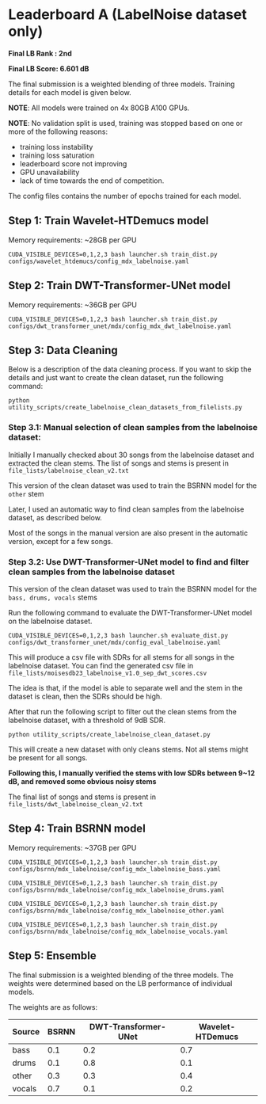 # Leaderboard A (LabelNoise dataset only)

**Final LB Rank : 2nd**

**Final LB Score: 6.601 dB**

The final submission is a weighted blending of three models. Training details for each model is given below.

**NOTE**: All models were trained on 4x 80GB A100 GPUs. 

**NOTE**: No validation split is used, 
training was stopped based on one or more of the following reasons:
- training loss instability 
- training loss saturation
- leaderboard score not improving
- GPU unavailability 
- lack of time towards the end of competition.

The config files contains the number of epochs trained for each model.

## Step 1: Train Wavelet-HTDemucs model
Memory requirements:
    ~28GB per GPU 

```shell
CUDA_VISIBLE_DEVICES=0,1,2,3 bash launcher.sh train_dist.py configs/wavelet_htdemucs/config_mdx_labelnoise.yaml
```

## Step 2: Train DWT-Transformer-UNet model
Memory requirements:
    ~36GB per GPU 

```shell
CUDA_VISIBLE_DEVICES=0,1,2,3 bash launcher.sh train_dist.py configs/dwt_transformer_unet/mdx/config_mdx_dwt_labelnoise.yaml
```

## Step 3: Data Cleaning

Below is a description of the data cleaning process. If you want to skip the details and
just want to create the clean dataset, run the following command:
```shell
python utility_scripts/create_labelnoise_clean_datasets_from_filelists.py
```

### Step 3.1: Manual selection of clean samples from the labelnoise dataset:
Initially I manually checked about 30 songs from the labelnoise dataset and extracted the clean stems.
The list of songs and stems is present in `file_lists/labelnoise_clean_v2.txt`

This version of the clean dataset was used to train the BSRNN model for the `other` stem

Later, I used an automatic way to find clean samples from the labelnoise dataset, as described below.

Most of the songs in the manual version are also present in the automatic version, except for a few songs.

### Step 3.2: Use DWT-Transformer-UNet model to find and filter clean samples from the labelnoise dataset
This version of the clean dataset was used to train the BSRNN model for the `bass, drums, vocals` stems

Run the following command to evaluate the DWT-Transformer-UNet model on the labelnoise dataset.
```shell
CUDA_VISIBLE_DEVICES=0,1,2,3 bash launcher.sh evaluate_dist.py configs/dwt_transformer_unet/mdx/config_eval_labelnoise.yaml
```

This will produce a csv file with SDRs for all stems for all songs in the labelnoise dataset. 
You can find the generated csv file in `file_lists/moisesdb23_labelnoise_v1.0_sep_dwt_scores.csv`

The idea is that, if the model is able to separate well and 
  the stem in the dataset is clean, then the SDRs should be high.

After that run the following script to filter out the clean stems from the labelnoise dataset, with a threshold of 9dB SDR.
```shell
python utility_scripts/create_labelnoise_clean_dataset.py
```
This will create a new dataset with only cleans stems. Not all stems might be present for all songs.

**Following this, I manually verified the stems with low SDRs between 9~12 dB, and removed some obvious noisy stems**

The final list of songs and stems is present in `file_lists/dwt_labelnoise_clean_v2.txt`

## Step 4: Train BSRNN model
Memory requirements:
    ~37GB per GPU 

```shell
CUDA_VISIBLE_DEVICES=0,1,2,3 bash launcher.sh train_dist.py configs/bsrnn/mdx_labelnoise/config_mdx_labelnoise_bass.yaml
```
```shell
CUDA_VISIBLE_DEVICES=0,1,2,3 bash launcher.sh train_dist.py configs/bsrnn/mdx_labelnoise/config_mdx_labelnoise_drums.yaml
```
```shell
CUDA_VISIBLE_DEVICES=0,1,2,3 bash launcher.sh train_dist.py configs/bsrnn/mdx_labelnoise/config_mdx_labelnoise_other.yaml
```
```shell
CUDA_VISIBLE_DEVICES=0,1,2,3 bash launcher.sh train_dist.py configs/bsrnn/mdx_labelnoise/config_mdx_labelnoise_vocals.yaml
```

## Step 5: Ensemble

The final submission is a weighted blending of the three models. 
The weights were determined based on the LB performance of individual models.

The weights are as follows:

| Source | BSRNN | DWT-Transformer-UNet | Wavelet-HTDemucs |
|--------|-------|----------------------|------------------|
| bass   | 0.1   | 0.2                  | 0.7              |
| drums  | 0.1   | 0.8                  | 0.1              |
| other  | 0.3   | 0.3                  | 0.4              |
| vocals | 0.7   | 0.1                  | 0.2              |